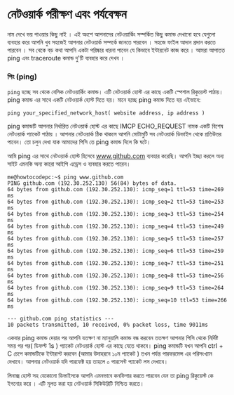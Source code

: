 # নেটওয়ার্ক পরীক্ষণ এবং পর্যবেক্ষন 

নাম দেখে ভয় পাওয়ার কিছু নাই । এই অংশে আপনাদের নেটওয়ার্কিং সম্পর্কিত কিছু কমান্ড দেখানো হবে যেগুলো ব্যবহার করে আপনি খুব সহজেই আপনার নেটওয়ার্ক সম্পর্কে জানতে পারবেন । সহজে ফাইল আদান প্রদান করতে পারবেন । সব থেকে বড় কথা আপনি একটা পরিষ্কার ধারনা পাবেন যে কিভাবে ইন্টারনেট কাজ করে । 
আমরা আপাতত ping এবং traceroute কমান্ড দু'টি ব্যবহার করে দেখব ।

### পিং (ping)

`ping` হচ্ছে সব থেকে বেসিক নেটওয়ার্কিং কমান্ড। এটি নেটওয়ার্ক হোস্ট এর কাছে একটি স্পেশাল রিকুয়েস্ট পাঠায়। ping কমান্ড এর সাথে একটি নেটওয়ার্ক হোস্ট দিতে হয়। মানে হচ্ছে ping কমান্ড দিতে হয় এইভাবে: 

```
ping your_specified_network_host( website address, ip address ) 
``` 

ping কমান্ডটি আপনার নির্ধারিত নেটওয়ার্ক হোস্ট এর কাছে IMCP ECHO_REQUEST নামক একটি বিশেষ নেটওয়ার্ক প্যাকেট পাঠায় । আপনার নেটওয়ার্ক ঠিক থাকলে আপনি মোটামুটি সব নেটওয়ার্ক ডিভাইস থেকে প্রতিউত্তর পাবেন। তো চলুন দেখা যাক আমাদের পিসি তে ping কমান্ড দিলে কি ঘটে।

আমি ping এর সাথে নেটওয়ার্ক হোস্ট হিসেবে www.github.com ব্যবহার করেছি। আপনি ইচ্ছা করলে অন্য সাইট এমনকি অন্য কারো আইপি এড্রেস ও ব্যবহার করতে পারেন।

``` 
me@howtocodepc:~$ ping www.github.com
PING github.com (192.30.252.130) 56(84) bytes of data.
64 bytes from github.com (192.30.252.130): icmp_seq=1 ttl=53 time=269 ms
64 bytes from github.com (192.30.252.130): icmp_seq=2 ttl=53 time=253 ms
64 bytes from github.com (192.30.252.130): icmp_seq=3 ttl=53 time=254 ms
64 bytes from github.com (192.30.252.130): icmp_seq=4 ttl=53 time=249 ms
64 bytes from github.com (192.30.252.130): icmp_seq=5 ttl=53 time=257 ms
64 bytes from github.com (192.30.252.130): icmp_seq=6 ttl=53 time=259 ms
64 bytes from github.com (192.30.252.130): icmp_seq=7 ttl=53 time=251 ms
64 bytes from github.com (192.30.252.130): icmp_seq=8 ttl=53 time=256 ms
64 bytes from github.com (192.30.252.130): icmp_seq=9 ttl=53 time=264 ms
64 bytes from github.com (192.30.252.130): icmp_seq=10 ttl=53 time=266 ms

--- github.com ping statistics ---
10 packets transmitted, 10 received, 0% packet loss, time 9011ms 
``` 
একবার ping কমান্ড দেয়ার পর আপনি যতক্ষণ না ম্যানুয়ালি কমান্ড বন্ধ করবেন ততক্ষণ আপনার পিসি থেকে নির্দিষ্ট সময় পর পর( ডিফল্ট 1s ) প্যাকেট নেটওয়ার্ক হোস্ট এর কাছে যেতে থাকবে। ping কমান্ডটি যখন আপনি  ctrl + C  চেপে কমান্ডটিকে ইন্টারাপ্ট করবেন (আমার উদাহরনে ১০ম প্যাকেট )  তখন পর্যন্ত পারফরমেন্স এর পরিসংখ্যান দেখাবে। আপনার নেটওয়ার্ক যদি পারফেক্ট হয় তাহলে ০ পারসেন্ট প্যাকেট লস দেখাবে। 

লিনাক্স হোস্ট সহ যেকোনো ডিভাইসকে আপনি এমনভাবে কনফিগার করতে পারবেন যেন তা ping রিকুয়েস্ট কে ইগনোর করে । এটি মূলত করা হয় নেটওয়ার্ক সিকিউরিটি নিশ্চিত করতে।